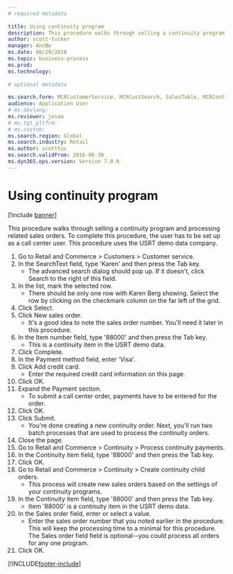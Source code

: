 ```yaml
--- 
# required metadata 
 
title: Using continuity program
description: This procedure walks through selling a continuity program and processing related sales orders. 
author: scott-tucker
manager: AnnBe 
ms.date: 08/29/2018
ms.topic: business-process 
ms.prod:  
ms.technology:  
 
# optional metadata 
 
ms.search.form: MCRCustomerService, MCRCustSearch, SalesTable, MCRContinuityCustInfo, MCRCustPaymLookup, CreditCardTokenization, CreditCardLookup, MCRSalesOrderRecap   
audience: Application User 
# ms.devlang:  
ms.reviewer: josaw
# ms.tgt_pltfrm:  
# ms.custom:  
ms.search.region: Global
ms.search.industry: Retail
ms.author: scotttuc
ms.search.validFrom: 2016-06-30 
ms.dyn365.ops.version: Version 7.0.0 
---
```

# Using continuity program

[!include [banner](../includes/banner.md)]

This procedure walks through selling a continuity program and processing related sales orders. To complete this procedure, the user has to be set up as a call center user. This procedure uses the USRT demo data company.

1. Go to Retail and Commerce > Customers > Customer service.
2. In the SearchText field, type 'Karen' and then press the Tab key.
    * The advanced search dialog should pop up. If it doesn't, click Search to the right of this field.  
3. In the list, mark the selected row.
    * There should be only one row with Karen Berg showing. Select the row by clicking on the checkmark column on the far left of the grid.  
4. Click Select.
5. Click New sales order.
    * It's a good idea to note the sales order number. You'll need it later in this procedure.  
6. In the Item number field, type '88000' and then press the Tab key.
    * This is a continuity item in the USRT demo data.  
7. Click Complete.
8. In the Payment method field, enter 'Visa'.
9. Click Add credit card.
    * Enter the required credit card information on this page.  
10. Click OK.
11. Expand the Payment section.
    * To submit a call center order, payments have to be entered for the order.  
12. Click OK.
13. Click Submit.
    * You're done creating a new continuity order. Next, you'll run two batch processes that are used to process the continuity orders.  
14. Close the page.
15. Go to Retail and Commerce > Continuity > Process continuity payments.
16. In the Continuity item field, type '88000' and then press the Tab key.
17. Click OK.
18. Go to Retail and Commerce > Continuity > Create continuity child orders.
    * This process will create new sales orders based on the settings of your continuity programs.  
19. In the Continuity item field, type '88000' and then press the Tab key.
    * Item '88000' is a continuity item in the USRT demo data.  
20. In the Sales order field, enter or select a value.
    * Enter the sales order number that you noted earlier in the procedure. This will keep the processing time to a minimal for this procedure. The Sales order field field is optional--you could process all orders for any one program.  
21. Click OK.



[!INCLUDE[footer-include](../../includes/footer-banner.md)]